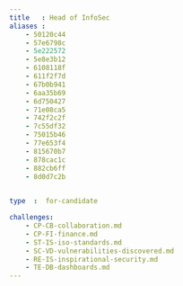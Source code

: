 ```yaml
---
title   : Head of InfoSec
aliases : 
    - 50120c44
    - 57e6798c
    - 5e222572
    - 5e8e3b12
    - 6108118f
    - 611f2f7d
    - 67b0b941
    - 6aa35b69
    - 6d750427
    - 71e08ca5
    - 742f2c2f
    - 7c55df32
    - 75015b46
    - 77e653f4
    - 815670b7
    - 878cac1c
    - 882cb6ff
    - 8d0d7c2b

    
type  :  for-candidate

challenges:
    - CP-CB-collaboration.md
    - CP-FI-finance.md
    - ST-IS-iso-standards.md
    - SC-VD-vulnerabilities-discovered.md
    - RE-IS-inspirational-security.md
    - TE-DB-dashboards.md
---
```

